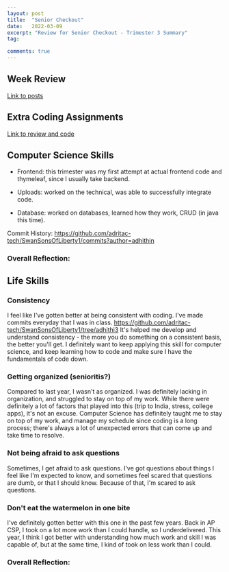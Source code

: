 ```yaml
---
layout: post
title:  "Senior Checkout"
date:   2022-03-09
excerpt: "Review for Senior Checkout - Trimester 3 Summary"
tag:

comments: true
---
```


## Week Review 

[Link to posts ](https://adhithin.github.io/posts/)

## Extra Coding Assignments 

[Link to review and code ](https://adhithin.github.io//moon-theme/)

## Computer Science Skills 

- Frontend: this trimester was my first attempt at actual frontend code and thymeleaf, since I usually take backend. 

- Uploads: worked on the technical, was able to successfully integrate code.  

- Database: worked on databases, learned how they work, CRUD (in java this time). 

Commit History: https://github.com/adritac-tech/SwanSonsOfLiberty1/commits?author=adhithin

### Overall Reflection: 

## Life Skills 

### Consistency 

I feel like I've gotten better at being consistent with coding. I've made commits everyday that I was in class. 
https://github.com/adritac-tech/SwanSonsOfLiberty1/tree/adhithi3
It's helped me develop and understand consistency - the more you do something on a consistent basis, the better you'll get. I definitely want to keep applying this skill for computer science, and keep learning how to code and make sure I have the fundamentals of code down.

### Getting organized (senioritis?) 

Compared to last year, I wasn't as organized. I was definitely lacking in organization, and struggled to stay on top of my work. While there were definitely a lot of factors that played into this (trip to India, stress, college apps), it's not an excuse. Computer Science has definitely taught me to stay on top of my work, and manage my schedule since coding is a long process; there's always a lot of unexpected errors that can come up and take time to resolve. 

### Not being afraid to ask questions 

Sometimes, I get afraid to ask questions. I've got questions about things I feel like I'm expected to know, and sometimes feel scared that questions are dumb, or that I should know. Because of that, I'm scared to ask questions. 

### Don't eat the watermelon in one bite 

I've definitely gotten better with this one in the past few years. Back in AP CSP, I took on a lot more work than I could handle, so I underdelivered. This year, I think I got better with understanding how much work and skill I was capable of, but at the same time, I kind of took on less work than I could. 

### Overall Reflection: 




